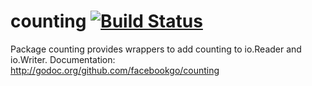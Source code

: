 counting [![Build Status](https://secure.travis-ci.org/facebookgo/counting.png)](http://travis-ci.org/facebookgo/counting)
========

Package counting provides wrappers to add counting to io.Reader and io.Writer.
Documentation: http://godoc.org/github.com/facebookgo/counting
